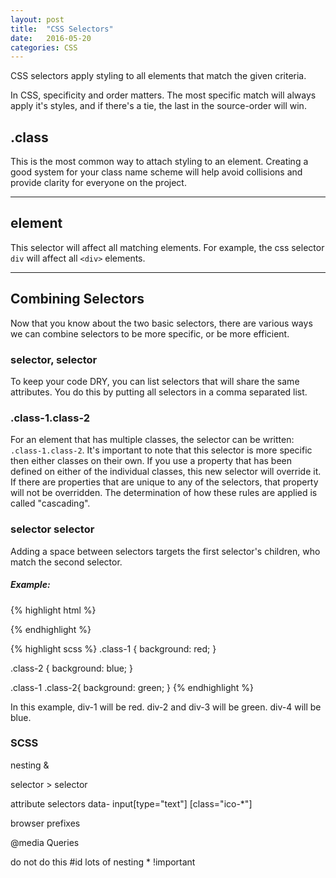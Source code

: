 ```yaml
---
layout: post
title:  "CSS Selectors"
date:   2016-05-20
categories: CSS
---
```


CSS selectors apply styling to all elements that match the given criteria.

In CSS, specificity and order matters. The most specific match will always apply it's styles, and if there's a tie, the last in the source-order will win.

## .class

This is the most common way to attach styling to an element. Creating a good system for your class name scheme will help avoid collisions and provide clarity for everyone on the project.

---

## element

This selector will affect all matching elements. For example, the css selector `div` will affect all `<div>` elements.

---

## Combining Selectors

Now that you know about the two basic selectors, there are various ways we can combine selectors to be more specific, or be more efficient.

### selector, selector

To keep your code DRY, you can list selectors that will share the same attributes. You do this by putting all selectors in a comma separated list.

### .class-1.class-2

For an element that has multiple classes, the selector can be written: `.class-1.class-2`. It's important to note that this selector is more specific then either classes on their own. If you use a property that has been defined on either of the individual classes, this new selector will override it. If there are properties that are unique to any of the selectors, that property will not be overridden. The determination of how these rules are applied is called "cascading".

### selector selector

Adding a space between selectors targets the first selector's children, who match the second selector.

##### Example:

{% highlight html %}
<div class="class-1" id="div-1">
  <div class="class-2" id="div-2"></div>
  <div class="class-2" id="div-3"></div>
</div>
<div class="class-2" id="div-4"></div>
{% endhighlight %}

{% highlight scss %}
.class-1 {
  background: red;
}

.class-2 {
  background: blue;
}

.class-1 .class-2{
  background: green;
}
{% endhighlight %}

In this example, div-1 will be red. div-2 and div-3 will be green. div-4 will be blue.

### SCSS

nesting
&

selector > selector

attribute selectors
data-
input[type="text"]
[class="ico-*"]

browser prefixes

@media Queries

do not do this
#id
lots of nesting
*
!important